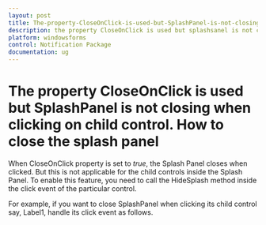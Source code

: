 ```yaml
---
layout: post
title: The-property-CloseOnClick-is-used-but-SplashPanel-is-not-closing-when-clicking-on-child-control.-How-to-close-the-splash-panel
description: the property CloseOnClick is used but splashsanel is not closing when clicking on child control. how to close the splash panel
platform: windowsforms
control: Notification Package 
documentation: ug
---
```


# The property CloseOnClick is used but SplashPanel is not closing when clicking on child control. How to close the splash panel

When CloseOnClick property is set to _true_, the Splash Panel closes when clicked. But this is not applicable for the child controls inside the Splash Panel. To enable this feature, you need to call the HideSplash method inside the click event of the particular control.

For example, if you want to close SplashPanel when clicking its child control say, Label1, handle its click event as follows.




